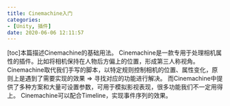 ```yaml
---
title: Cinemachine入门
categories:
- [Unity, 插件]
date: 2020-06-06 12:11:57
---
```


\[toc\]本篇描述Cinemachine的基础用法。 Cinemachine是一款专用于处理相机属性的插件。比如将相机保持在人物后方偏上的位置，形成第三人称视角。 Cinemachine取代我们手写的脚本，以特定规则控制相机的位置、属性变化，原则上是遇到了需要实现的效果 ⇒ 寻找对应的功能进行解决。 而Cinemachine中提供了多种方案和大量可设置参数，可用于模拟影视表现，很多功能我们不一定用得上。 Cinemachine可以配合Timeline，实现事件序列的效果。